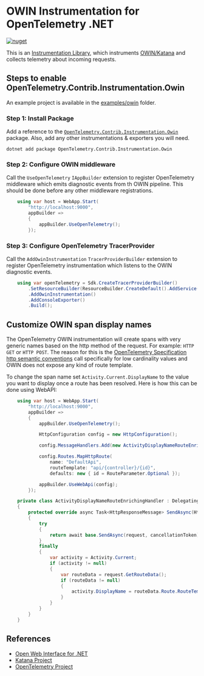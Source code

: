 # OWIN Instrumentation for OpenTelemetry .NET

[![nuget](https://img.shields.io/nuget/v/OpenTelemetry.Contrib.Instrumentation.Own.svg)](https://www.nuget.org/packages/OpenTelemetry.Contrib.Instrumentation.Owin/)

This is an [Instrumentation
Library](https://github.com/open-telemetry/opentelemetry-specification/blob/master/specification/glossary.md#instrumentation-library),
which instruments [OWIN/Katana](https://github.com/aspnet/AspNetKatana/) and
collects telemetry about incoming requests.

## Steps to enable OpenTelemetry.Contrib.Instrumentation.Owin

An example project is available in the
[examples/owin](../../examples/owin/) folder.

### Step 1: Install Package

Add a reference to the
[`OpenTelemetry.Contrib.Instrumentation.Owin`](https://www.nuget.org/packages/opentelemetry.contrib.instrumentation.owin)
package. Also, add any other instrumentations & exporters you will need.

```shell
dotnet add package OpenTelemetry.Contrib.Instrumentation.Owin
```

### Step 2: Configure OWIN middleware

Call the `UseOpenTelemetry` `IAppBuilder` extension to register OpenTelemetry
middleware which emits diagnostic events from th OWIN pipeline. This should be
done before any other middleware registrations.

```csharp
    using var host = WebApp.Start(
        "http://localhost:9000",
        appBuilder =>
        {
            appBuilder.UseOpenTelemetry();
        });
```

### Step 3: Configure OpenTelemetry TracerProvider

Call the `AddOwinInstrumentation` `TracerProviderBuilder` extension to register
OpenTelemetry instrumentation which listens to the OWIN diagnostic events.

```csharp
    using var openTelemetry = Sdk.CreateTracerProviderBuilder()
        .SetResourceBuilder(ResourceBuilder.CreateDefault().AddService("Owin-Example"))
        .AddOwinInstrumentation()
        .AddConsoleExporter()
        .Build();
```

## Customize OWIN span display names

The OpenTelemetry OWIN instrumentation will create spans with very generic names
based on the http method of the request. For example: `HTTP GET` or `HTTP POST`.
The reason for this is the [OpenTelemetry Specification http semantic
conventions](https://github.com/open-telemetry/opentelemetry-specification/blob/main/specification/trace/semantic_conventions/http.md#name)
call specifically for low cardinality values and OWIN does not expose any kind
of route template.

To change the span name set `Activity.Current.DisplayName` to the value you want
to display once a route has been resolved. Here is how this can be done using WebAPI:

```csharp
    using var host = WebApp.Start(
        "http://localhost:9000",
        appBuilder =>
        {
            appBuilder.UseOpenTelemetry();

            HttpConfiguration config = new HttpConfiguration();

            config.MessageHandlers.Add(new ActivityDisplayNameRouteEnrichingHandler());

            config.Routes.MapHttpRoute(
                name: "DefaultApi",
                routeTemplate: "api/{controller}/{id}",
                defaults: new { id = RouteParameter.Optional });

            appBuilder.UseWebApi(config);
        });

    private class ActivityDisplayNameRouteEnrichingHandler : DelegatingHandler
    {
        protected override async Task<HttpResponseMessage> SendAsync(HttpRequestMessage request, CancellationToken cancellationToken)
        {
            try
            {
                return await base.SendAsync(request, cancellationToken).ConfigureAwait(false);
            }
            finally
            {
                var activity = Activity.Current;
                if (activity != null)
                {
                    var routeData = request.GetRouteData();
                    if (routeData != null)
                    {
                        activity.DisplayName = routeData.Route.RouteTemplate;
                    }
                }
            }
        }
    }
```

## References

* [Open Web Interface for .NET](http://owin.org/)
* [Katana Project](https://github.com/aspnet/AspNetKatana/)
* [OpenTelemetry Project](https://opentelemetry.io/)
